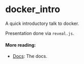# docker_intro

A quick introductory talk to docker.

Presentation done via `reveal.js`.

#### More reading:
- [Docs](https://docs.docker.com/): The docs.